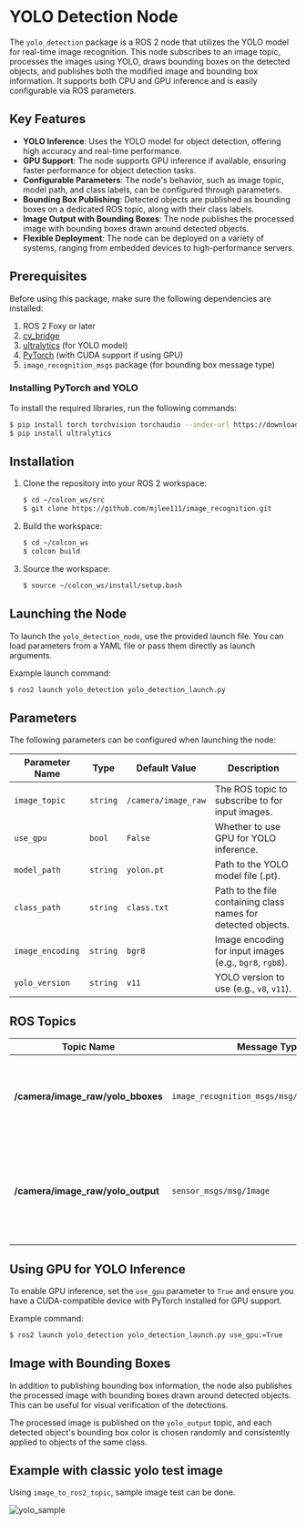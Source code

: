 # YOLO Detection Node

The `yolo_detection` package is a ROS 2 node that utilizes the YOLO model for real-time image recognition. This node subscribes to an image topic, processes the images using YOLO, draws bounding boxes on the detected objects, and publishes both the modified image and bounding box information. It supports both CPU and GPU inference and is easily configurable via ROS parameters.

## Key Features

- **YOLO Inference**: Uses the YOLO model for object detection, offering high accuracy and real-time performance.
- **GPU Support**: The node supports GPU inference if available, ensuring faster performance for object detection tasks.
- **Configurable Parameters**: The node's behavior, such as image topic, model path, and class labels, can be configured through parameters.
- **Bounding Box Publishing**: Detected objects are published as bounding boxes on a dedicated ROS topic, along with their class labels.
- **Image Output with Bounding Boxes**: The node publishes the processed image with bounding boxes drawn around detected objects.
- **Flexible Deployment**: The node can be deployed on a variety of systems, ranging from embedded devices to high-performance servers.

## Prerequisites

Before using this package, make sure the following dependencies are installed:

1. ROS 2 Foxy or later
2. [cv_bridge](https://github.com/ros-perception/vision_opencv)
3. [ultralytics](https://pypi.org/project/ultralytics/) (for YOLO model)
4. [PyTorch](https://pytorch.org/) (with CUDA support if using GPU)
5. `image_recognition_msgs` package (for bounding box message type)

### Installing PyTorch and YOLO

To install the required libraries, run the following commands:

```bash
$ pip install torch torchvision torchaudio --index-url https://download.pytorch.org/whl/cu118  # For GPU support
$ pip install ultralytics
```

## Installation

1. Clone the repository into your ROS 2 workspace:
   ```bash
   $ cd ~/colcon_ws/src
   $ git clone https://github.com/mjlee111/image_recognition.git
   ```

2. Build the workspace:
   ```bash
   $ cd ~/colcon_ws
   $ colcon build
   ```

3. Source the workspace:
   ```bash
   $ source ~/colcon_ws/install/setup.bash
   ```

## Launching the Node

To launch the `yolo_detection_node`, use the provided launch file. You can load parameters from a YAML file or pass them directly as launch arguments.

Example launch command:
```bash
$ ros2 launch yolo_detection yolo_detection_launch.py
```

## Parameters

The following parameters can be configured when launching the node:

| Parameter Name      | Type    | Default Value          | Description                                                                |
|---------------------|---------|------------------------|----------------------------------------------------------------------------|
| `image_topic`        | `string`| `/camera/image_raw`     | The ROS topic to subscribe to for input images.                            |
| `use_gpu`            | `bool`  | `False`                | Whether to use GPU for YOLO inference.                                   |
| `model_path`         | `string`| `yolon.pt`           | Path to the YOLO model file (.pt).                                       |
| `class_path`         | `string`| `class.txt`            | Path to the file containing class names for detected objects.               |
| `image_encoding`     | `string`| `bgr8`                 | Image encoding for input images (e.g., `bgr8`, `rgb8`).                    |
| `yolo_version`       | `string`| `v11`                   | YOLO version to use (e.g., `v8`, `v11`).                                    |

## ROS Topics

| Topic Name                      | Message Type                                | Role                                         |
|----------------------------------|---------------------------------------------|----------------------------------------------|
| **/camera/image_raw/yolo_bboxes**| `image_recognition_msgs/msg/BoundingBoxMsgs` | Publishes bounding box information for detected objects. |
| **/camera/image_raw/yolo_output**| `sensor_msgs/msg/Image`                     | Publishes the processed image with bounding boxes drawn on detected objects. |

## Using GPU for YOLO Inference

To enable GPU inference, set the `use_gpu` parameter to `True` and ensure you have a CUDA-compatible device with PyTorch installed for GPU support.

Example command:
```bash
$ ros2 launch yolo_detection yolo_detection_launch.py use_gpu:=True
```

## Image with Bounding Boxes

In addition to publishing bounding box information, the node also publishes the processed image with bounding boxes drawn around detected objects. This can be useful for visual verification of the detections.

The processed image is published on the `yolo_output` topic, and each detected object's bounding box color is chosen randomly and consistently applied to objects of the same class.

## Example with classic yolo test image
Using `image_to_ros2_topic`, sample image test can be done.

![yolo_sample](../../docs/yolo_detection/yolo.gif)

